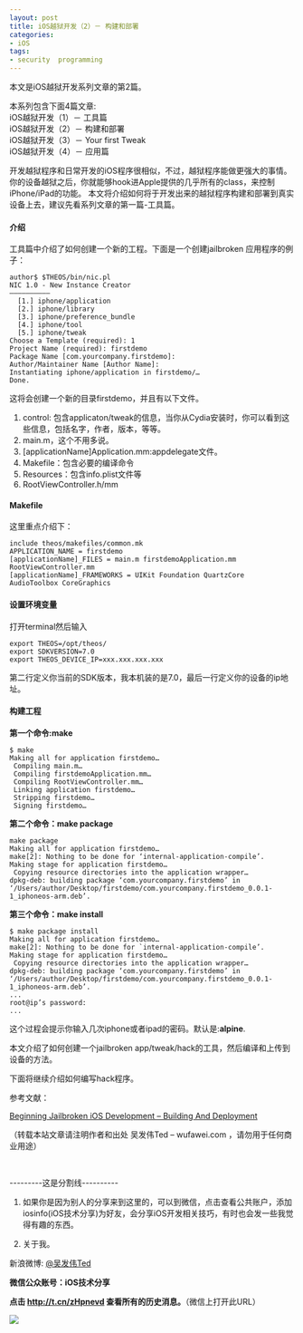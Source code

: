```yaml
---
layout: post  
title: iOS越狱开发（2）－ 构建和部署  
categories:  
- iOS  
tags:    
- security  programming
---   
```

 
本文是iOS越狱开发系列文章的第2篇。

本系列包含下面4篇文章:  
iOS越狱开发（1）－ 工具篇        
iOS越狱开发（2）－ 构建和部署   
iOS越狱开发（3）－ Your first Tweak   
iOS越狱开发（4）－ 应用篇


开发越狱程序和日常开发的iOS程序很相似，不过，越狱程序能做更强大的事情。你的设备越狱之后，你就能够hook进Apple提供的几乎所有的class，来控制iPhone/iPad的功能。
本文将介绍如何将于开发出来的越狱程序构建和部署到真实设备上去，建议先看系列文章的第一篇-工具篇。


#### **介绍**

工具篇中介绍了如何创建一个新的工程。下面是一个创建jailbroken 应用程序的例子：

    author$ $THEOS/bin/nic.pl
    NIC 1.0 - New Instance Creator
    ——————————
      [1.] iphone/application
      [2.] iphone/library
      [3.] iphone/preference_bundle
      [4.] iphone/tool
      [5.] iphone/tweak
    Choose a Template (required): 1
    Project Name (required): firstdemo
    Package Name [com.yourcompany.firstdemo]: 
    Author/Maintainer Name [Author Name]: 
    Instantiating iphone/application in firstdemo/…
    Done.


这将会创建一个新的目录firstdemo，并且有以下文件。
1. control: 包含applicaton/tweak的信息，当你从Cydia安装时，你可以看到这些信息，包括名字，作者，版本，等等。
2. main.m，这个不用多说。
3. [applicationName]Application.mm:appdelegate文件。
4. Makefile：包含必要的编译命令
5. Resources：包含info.plist文件等
6. RootViewController.h/mm

#### **Makefile**

这里重点介绍下：  

    include theos/makefiles/common.mk  
    APPLICATION_NAME = firstdemo  
    [applicationName]_FILES = main.m firstdemoApplication.mm RootViewController.mm  
    [applicationName]_FRAMEWORKS = UIKit Foundation QuartzCore AudioToolbox CoreGraphics


#### **设置环境变量**

打开terminal然后输入

    export THEOS=/opt/theos/
    export SDKVERSION=7.0
    export THEOS_DEVICE_IP=xxx.xxx.xxx.xxx

第二行定义你当前的SDK版本，我本机装的是7.0，最后一行定义你的设备的ip地址。


#### **构建工程**


**第一个命令:make**

    $ make
    Making all for application firstdemo…
     Compiling main.m…
     Compiling firstdemoApplication.mm…
     Compiling RootViewController.mm…
     Linking application firstdemo…
     Stripping firstdemo…
     Signing firstdemo…


**第二个命令：make package**


    make package
    Making all for application firstdemo…
    make[2]: Nothing to be done for ‘internal-application-compile’.
    Making stage for application firstdemo…
     Copying resource directories into the application wrapper…
    dpkg-deb: building package ‘com.yourcompany.firstdemo’ in ‘/Users/author/Desktop/firstdemo/com.yourcompany.firstdemo_0.0.1-1_iphoneos-arm.deb’.


**第三个命令：make install**


    $ make package install
    Making all for application firstdemo…
    make[2]: Nothing to be done for `internal-application-compile’.
    Making stage for application firstdemo…
     Copying resource directories into the application wrapper…
    dpkg-deb: building package ‘com.yourcompany.firstdemo’ in ‘/Users/author/Desktop/firstdemo/com.yourcompany.firstdemo_0.0.1-1_iphoneos-arm.deb’.
    ...
    root@ip’s password: 
    ...

   
   这个过程会提示你输入几次iphone或者ipad的密码。默认是:**alpine**.



本文介绍了如何创建一个jailbroken app/tweak/hack的工具，然后编译和上传到设备的方法。


下面将继续介绍如何编写hack程序。




参考文献：

[Beginning Jailbroken iOS Development – Building And Deployment](http://brandontreb.com/beginning-jailbroken-ios-development-building-and-deployment)


（转载本站文章请注明作者和出处 吴发伟Ted – wufawei.com ，请勿用于任何商业用途）

<br />


---------这是分割线----------
<br />

1) 如果你是因为别人的分享来到这里的，可以到微信，点击查看公共账户，添加
   iosinfo(iOS技术分享)为好友，会分享iOS开发相关技巧，有时也会发一些我觉得有趣的东西。

  
2)  关于我。  

新浪微博: [@吴发伟Ted](http://weibo.com/wufawei)

**微信公众账号：iOS技术分享**

 **点击     **<http://t.cn/zHpnevd>**   查看所有的历史消息。**（微信上打开此URL）

                 
![](http://farm3.staticflickr.com/2861/8836295022_023774dd2f_m.jpg)